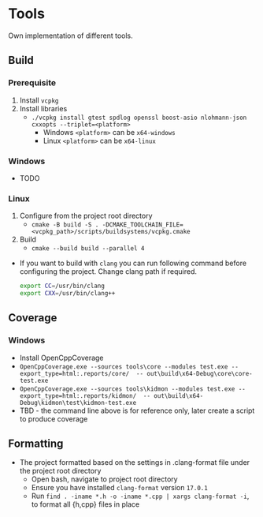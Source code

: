 # Tools

Own implementation of different tools.

## Build

### Prerequisite

1. Install `vcpkg`
2. Install libraries
    * `./vcpkg install gtest spdlog openssl boost-asio nlohmann-json cxxopts --triplet=<platform>`
        * Windows `<platform>` can be `x64-windows`
        * Linux   `<platform>` can be `x64-linux`

### Windows

* TODO

### Linux

1. Configure from the project root directory
    * `cmake -B build -S . -DCMAKE_TOOLCHAIN_FILE=<vcpkg_path>/scripts/buildsystems/vcpkg.cmake`
2. Build
    * `cmake --build build --parallel 4`

* If you want to build with `clang` you can run following command before configuring the project. Change clang path if required.

    ```bash
    export CC=/usr/bin/clang
    export CXX=/usr/bin/clang++
    ```

## Coverage

### Windows

* Install OpenCppCoverage
* `OpenCppCoverage.exe --sources tools\core --modules test.exe --export_type=html:.reports/core/  -- out\build\x64-Debug\core\core-test.exe`
* `OpenCppCoverage.exe --sources tools\kidmon --modules test.exe --export_type=html:.reports/kidmon/  -- out\build\x64-Debug\kidmon\test\kidmon-test.exe`
* TBD - the command line above is for reference only, later create a script to produce coverage

## Formatting

* The project formatted based on the settings in .clang-format file under the project root directory
    * Open bash, navigate to project root directory
    * Ensure you have installed `clang-format` version `17.0.1`
    * Run `find . -iname *.h -o -iname *.cpp | xargs clang-format -i`, to format all {h,cpp} files in place

